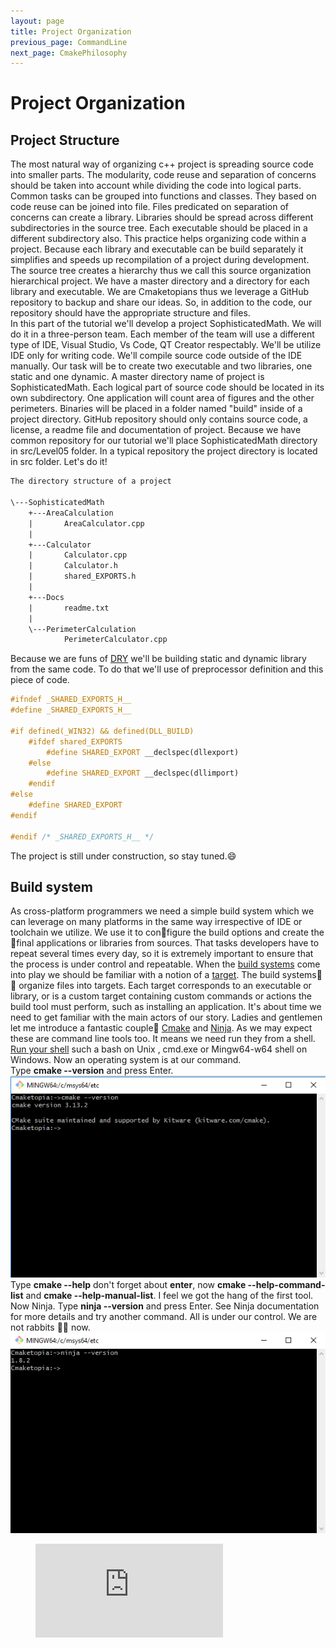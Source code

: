 ```yaml
---
layout: page
title: Project Organization
previous_page: CommandLine
next_page: CmakePhilosophy
---
```


# Project Organization

## Project Structure

The most natural way of organizing c++ project is spreading source code into smaller parts. The modularity, code reuse and separation of concerns should be taken into account while dividing the code into logical parts. Common tasks can be grouped into functions and classes. They based on code reuse can be joined into file. Files predicated on separation of concerns can create a library. Libraries should be spread across different subdirectories in the source tree. Each executable should be placed in a different subdirectory also. This practice helps organizing code within a project. Because each library and executable can be build separately it simplifies and speeds up recompilation of a project during development. The source tree creates a hierarchy thus we call this source organization hierarchical project. We have a master directory and a directory for each library and executable. We are Cmaketopians thus we leverage a GitHub repository to backup and share our ideas. So, in addition to the code, our repository should have the appropriate structure and files.  
In this part of the tutorial we'll develop a project SophisticatedMath.  We will do it in a three-person team. Each member of the team will use a different type of IDE, Visual Studio, Vs Code, QT Creator respectably. We'll be utilize IDE only for writing code. We'll compile source code outside of the IDE manually. Our task will be to create two executable and two libraries, one static and one dynamic. A master directory name of project is SophisticatedMath. Each logical part of source code should be located in its own subdirectory. One application will count area of figures and the other perimeters. Binaries will be placed in a folder named "build" inside of a project directory. GitHub repository should only contains source code, a license, a readme file and documentation of project. Because we have common repository for our tutorial we'll place SophisticatedMath directory in src/Level05 folder. In a typical repository the project directory is located in src folder. Let's do it!

```txt
The directory structure of a project

\---SophisticatedMath
    +---AreaCalculation
    |       AreaCalculator.cpp
    |
    +---Calculator
    |       Calculator.cpp
    |       Calculator.h
    |       shared_EXPORTS.h
    |
    +---Docs
    |       readme.txt
    |
    \---PerimeterCalculation
            PerimeterCalculator.cpp
```

Because we are funs of [DRY](https://en.wikipedia.org/wiki/Don%27t_repeat_yourself) we'll be building static and dynamic library from the same code. To do that we'll use of preprocessor definition and this piece of code.  

```c++
#ifndef _SHARED_EXPORTS_H__
#define _SHARED_EXPORTS_H__

#if defined(_WIN32) && defined(DLL_BUILD)
    #ifdef shared_EXPORTS
        #define SHARED_EXPORT __declspec(dllexport)
    #else
        #define SHARED_EXPORT __declspec(dllimport)
    #endif
#else
    #define SHARED_EXPORT
#endif

#endif /* _SHARED_EXPORTS_H__ */
```

The project is still under construction, so stay tuned.:smile:

## Build system

As cross-platform programmers we need a simple build system which we can leverage on many platforms in the same way irrespective of IDE or toolchain we utilize. We use it to configure the build options and create the final applications or libraries from sources. That tasks developers have to repeat several times every day, so it is extremely important to ensure that the process is under control and repeatable. When the [build systems](https://en.wikipedia.org/wiki/List_of_build_automation_software) come into play we should be familiar with a notion of a [target](https://cmake.org/cmake/help/v3.13/manual/cmake-buildsystem.7.html). The build systems:construction_worker::construction_worker: organize files into targets. Each target corresponds to an executable or library, or is a custom target containing custom commands or actions the build tool must perform, such as installing an application. It's about time we need to get familiar with the main actors of our story. Ladies and gentlemen let me introduce a fantastic couple:couple: [Cmake](https://cmake.org/) and [Ninja](https://ninja-build.org/). As we may expect these are command line tools too. It means we need run they from a shell. [Run your shell](https://en.wikipedia.org/wiki/Shell_\(computing\)) such a bash on Unix , cmd.exe or Mingw64-w64 shell on Windows. Now an operating system is at our command.  
Type **cmake \-\-version** and press Enter.
![Cmake](../assets/cmake.png)  
Type **cmake \-\-help** don't forget about **enter**, now  **cmake \-\-help-command-list** and **cmake \-\-help-manual-list**. I feel we got the hang of the first tool.  
Now Ninja. Type **ninja \-\-version** and press Enter. See Ninja documentation for more details and try another command. All is under our control. We are not rabbits :rabbit::rabbit2: now.  
![Ninja](../assets/ninja.png)  

<!-- blank line -->
<figure class="video_container">
  <iframe src="https://www.youtube.com/embed/9jK-NcRmVcw" frameborder="0" allowfullscreen="true"> </iframe>
</figure>
<!-- blank line -->
